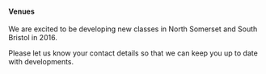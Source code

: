 #### Venues

We are excited to be developing new classes in North Somerset and South Bristol in 2016.

Please let us know your contact details so that we can keep you up to date with developments.

